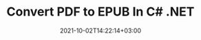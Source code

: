---
############################# Static ############################
layout: "autogen-gist"
date: 2021-10-02T14:22:14+03:00
draft: false
path: "total/net/conversion/pdf-to-epub/"
other_out_formats: "DOC DOCX DOCM DOT DOTX DOTM TXT RTF HTML HTM MHTML MHT XLS XLSX XLSM XLSB XLT XLTX XLTM XLAM CSV TSV DIF SXC FODS PPT PPTX PPTM PPS PPSX PPSM POT POTX POTM ODT OTT OTP ODP ODS EMZ WMZ SVG SVGZ XPS TEX DCM WMF EMF BMP PNG GIF JPEG TIFF ICO WEBP JP2 TGA PSB PSD EPUB MD DICOM FODP JPG"
ad_headline: "Convert PDF to EPUB | .NET"
ad_description: "Most Accurate PDF to EPUB document Conversion solution for your .NET applications."

############################# Head ############################
head_title: "Convert PDF to EPUB in C# .NET – Fast PDF Conversion"
head_description: "Fast & secure PDF to EPUB conversion in .NET & Mono frameworks – Convert PDF to EPUB and 100+ other file formats in any type of C#, VB.NET, ASP.NET & .NET Core application."

############################# Header ############################
title: "Convert PDF to EPUB In C# .NET"
description: "Convert PDF to EPUB in C# .NET applications using flexible document conversion features to customize the appearance of the converted document format. Accurately convert from PDF files to Word processing document, Excel spreadsheet, PowerPoint presentation, Photoshop, eBook, web and image file formats. Convert the whole document or choose specific pages of the PDF file based on the selective page numbers or page ranges and easily convert to a wide range of supported document formats."

############################# SubMenu ############################
submenu:
    enable: false

############################# Content ############################
content:
    enable: true
    block:
    - title_left: "How to Convert PDF to EPUB in C# .NET"
      content_left: |
          Follow these simple steps for PDF to EPUB conversion in .NET. View the converted document as it is or render and display it as HTML without using any external software.

          -   Create **Converter** object to convert PDF document
          -   Set the convert options for EPUB format
          -   Call **Convert** method of **Converter** class instance for conversion to EPUB
          -   Set options for HTML viewer
          -   Create **Viewer** object to view converted document as HTML
          
      title_right: "Downloads & Installation Instructions"
      content_right: |
          You require `GroupDocs.Conversion` & `GroupDocs.Viewer` namespaces to convert PDF files to a wide range of images and document types such as Microsoft Office (Word, Excel, PowerPoint, Project, Outlook), OpenDocument, HTML and CAD diagrams. Explore other [.NET APIs for Office documents](https://products.conholdate.com/total/net/) as offered by Conholdate.Total.
          
          Get the respective assembly files from the [downloads](https://downloads.conholdate.com/total/net) or fetch the whole package from [NuGet](https://www.nuget.org/packages/Conholdate.Total/) to add `Conholdate.Total for .NET` directly in your workspace.
          
      gisthash: "d2247f969461c42ed50a02e53e93953a"
      gistfile: "pdf-to-word-conversion-and-html-viewer.cs"

    - title_left: "Convert PDF to Word Documents in .NET"
      content_left: |
          It gets easier to convert from PDF to a Word document in C# .NET applications with Conholdate.Total APIs. The PDF file transforms to a Word (DOCX) file with document formatting as the source file. You can easily edit the content such as text, tables, images and lists from the converted Word document.

          -   Create **Converter** class object and pass source **PDF** file to it
          -   Call the **Convert** method of the **Converter** object
          -   Specify **DOCX** as the desired output format by passing **WordProcessingConvertOptions** object to it
          -   Call **Convert** method of **Converter** class instance for conversion to **DOCX**
          
      title_right: "Converting Password Protected Archives"
      content_right: |
          In some cases, the converted document size is bigger and it takes time to be converted. By default, the cached converted document are saved to the local drive, but [Conholdate.Total for .NET](https://products.conholdate.com/total/net/) offers custom cache implementation feature using iCache interface to efficiently manage cache conversion results in your own way. It speeds up the overall repetitive conversion process.
          
          The [.NET PDF conversion library](https://products.groupdocs.com/conversion/net/) also supports converting to and from password protected archives and compressing the conversion results to ZIP, RAR, 7Z, TAR, GZ and BZ2 archive formats.
          
      gisthash: "d2247f969461c42ed50a02e53e93953a"
      gistfile: "pdf-to-word-conversion.cs"

    - title_left: "Convert PDF to Excel in C# .NET"
      content_left: |
          Turn PDF to Excel spreadsheets using a few lines of C# .NET code. The contents of a PDF file are converted into rows and columns of an Excel worksheet that can be edited easily as you may require. A PDF file can be converted into these spreadsheet formats (XLS, XLSX, XLSM, XLSB, XLTX, XLT), OpenDocument (ODS, OTS) and Apple iWork Numbers.

          -   Create **Converter** class object and pass source **PDF** file to it
          -   Call the **Convert** method of the **Converter** object
          -   Specify **XLSX** as the desired output format by passing **SpreadsheetConvertOptions** object to it
          -   Call **Convert** method of **Converter** class instance for conversion to **XLSX**
        
      title_right: "Source Document Information Extraction"
      content_right: |
          The documents information extraction feature not only allows getting the basic information about the source document file but it also supports extracting some valuable file-format specific information such as project start and end dates of a Microsoft Project file, any printing restrictions on a PDF document, list of folders enclosed in an Outlook data file etc.

          Convert popular document file formats on different operating systems such as Windows, Linux or macOS while using platforms such as Windows Azure, Mono and Xamarin.
          
      gisthash: "d2247f969461c42ed50a02e53e93953a"
      gistfile: "pdf-to-excel-conversion.cs"

    - title_left: "Convert PDF to PowerPoint in C# .NET"
      content_left: |
          Converting PDF to PowerPoint (PPT, PPTX) slides is faster with Conholdate.Total for .NET APIs. Once converted, you can easily edit the PowerPoint presentations and slides in Microsoft PowerPoint.

          -   Create **Converter** class object and pass source **PDF** file to it
          -   Call the **Convert** method of the **Converter** object
          -   Specify **PPTX** as the desired output format by passing **PresentationConvertOptions** object to it
          -   Call **Convert** method of **Converter** class instance for conversion to **PPTX**
          
      title_right: "Load & Convert Remotely Located Documents"
      content_right: |
          Using Conholdate.Total for .NET – developers can load and convert documents from various remote locations and cloud document storage resources such as Amazon S3, Microsoft Azure Blob, FTP, local disk, stream or a simple URL. You just have to specify the method to obtain remotely located document stream and then pass it on to the Converter class as a constructor.
          
          Conholdate.Total for .NET APIs are native to Windows Forms, ASP.NET, WPF, WCF or any type of application based on .NET Framework 2.0 or later.
          
      gisthash: "d2247f969461c42ed50a02e53e93953a"
      gistfile: "pdf-to-powerpoint-conversion.cs"

    - title_left: "Convert PDF to Images in .NET"
      content_left: |
          Convert PDF to image formats such as JPG, PNG, GIF, BMP, TIFF and many others with a precised image quality and resolution. Transform entire PDF file or choose from some selected pages to convert into the images.

          -   Create **Converter** class object and pass source **PDF** file to it
          -   Call the **Convert** method of the **Converter** object
          -   Declare **SavePageStream** delegate to save converted document page into stream
          -   Specify **PNG** as the desired output format by passing **ImageConvertOptions** object to it
          -   Call **Convert** method of **Converter** class instance for conversion to **PNG**
          
      title_right: "Add Text or Image Watermarks to Documents"
      content_right: |
          Accurately convert documents exactly as the original file and apply text or image watermarks to the converted document pages. Stamp the watermarks smartly using a handful set of watermark options to manage font, color, width, height, rotation angle, transparency and placing the watermark in the background of the document pages.
          
          The auto-detection of the source document format is another useful feature to retrieve the file extension itself in some cases where the source file is presented in the form of bytes stream. Developers can also get a complete list of all supported conversion formats when converting one document to another file format by calling GetPossibleConversions method of Converter object.
          
      gisthash: "d2247f969461c42ed50a02e53e93953a"
      gistfile: "pdf-to-image-conversion.cs"

############################# About Formats ############################
about_formats:
    enable: false
############################# More Formats ############################
more_formats:
    enable: true
    auto: false
    other_out_formats: DOC DOCX DOCM DOT DOTX DOTM TXT RTF HTML HTM MHTML MHT XLS XLSX XLSM XLSB XLT XLTX XLTM XLAM CSV TSV DIF SXC FODS PPT PPTX PPTM PPS PPSX PPSM POT POTX POTM ODT OTT OTP ODP ODS EMZ WMZ SVG SVGZ XPS TEX DCM WMF EMF BMP PNG GIF JPEG TIFF ICO WEBP JP2 TGA PSB PSD EPUB MD DICOM FODP JPG
############################# Back to top ###############################
back_to_top:
  enable: true
---
